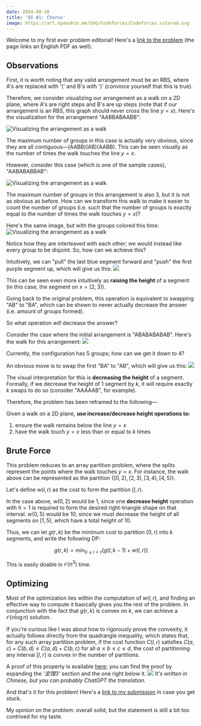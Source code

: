 ```yaml
---
date: 2024-08-30
title: 'OI #1: Chorus'
image: https://art.npanuhin.me/SVG/Codeforces/Codeforces.colored.svg
---
```


Welcome to my first ever problem editorial! Here's a [link to the problem](https://loj.ac/p/3972) (the page links an English PDF as well).

## Observations

First, it is worth noting that any valid arrangement must be an RBS, where A's are replaced with '(' and B's with ')'
(convince yourself that this is true).

Therefore, we consider visualizing our arrangement as a walk on a 2D plane, where A's are right steps and B's are up steps (note that
if our arrangement is an RBS, this graph should never cross the line $y = x$).
Here's the visualization for the arrangement "AABBABAABB":

![Visualizing the arrangement as a walk](@images/chorus/walk1.png)

The maximum number of groups in this case is actually very obvious, since they are all contiguous&mdash;(AABB)(AB)(AABB).
This can be seen visually as the number of times the walk touches the line $y = x$.

However, consider this case (which is one of the sample cases), "AABABABBAB":

![Visualizing the arrangement as a walk](@images/chorus/walk2.png)

The maximum number of groups in this arrangement is also 3, but it is not as obvious as before.
How can we transform this walk to make it easier to count the number of groups
(i.e. such that the number of groups is exactly equal to the number of times the walk touches $y = x$)?

Here's the same image, but with the groups colored this time:
![Visualizing the arrangement as a walk](@images/chorus/walk2groups.png)

Notice how they are interleaved with each other; we would instead like every group to be disjoint.
So, how can we achieve this?

Intuitively, we can "pull" the last blue segment forward and "push" the first purple segment up,
which will give us this:
![](@images/chorus/walk3.png)

This can be seen even more intuitively as **raising the height** of a segment (in this case, the segment on $x = [2, 3)$).

Going back to the original problem, this operation is equivalent to swapping "AB" to "BA",
which can be shown to never actually decrease the answer (i.e. amount of groups formed).

So what operation _will_ decrease the answer?

Consider the case where the initial arrangement is "ABABABABAB". Here's the walk for this arrangement:
![](@images/chorus/walk4.png)

Currently, the configuration has 5 groups; how can we get it down to 4?

An obvious move is to swap the first "BA" to "AB", which will give us this:
![](@images/chorus/walk5.png)

The visual interpretation for this is **decreasing the height** of a segment.
Formally, if we decrease the height of 1 segment by $k$, it will require exactly $k$ swaps to do so
(consider "AAAAAB", for example).

Therefore, the problem has been reframed to the following&mdash;

Given a walk on a 2D plane, **use increase/decrease height operations to:**

1. ensure the walk remains below the line $y = x$
2. have the walk touch $y = x$ less than or equal to $k$ times

## Brute Force

This problem reduces to an array partition problem,
where the splits represent the points where the walk touches $y = x$.
For instance, the walk above can be represented as the partition
$\{[0, 2), [2, 3), [3, 4), [4, 5)\}$.

Let's define $w(l, r)$ as the cost to form the partition $[l, r)$.

In the case above, $w(0, 2)$ would be 1, since one **decrease height** operation with $h = 1$ is required
to form the desired right-triangle shape on that interval. $w(0, 5)$ would be 10,
since we must decrease the height of all segments on $[1, 5)$, which have a total height of 10.

Thus, we can let $g(r, k)$ be the minimum cost to partition $[0, r)$ into $k$ segments, and write the following DP:

$$
\begin{equation*}
g(r, k) = \min_{0 \leq l < r} \{g(l, k-1) + w(l, r)\}
\end{equation*}
$$

This is easily doable in $\mathcal{O}(n^3)$ time.

## Optimizing

Most of the optimization lies within the computation of $w(l, r)$, and finding
an effective way to compute it basically gives you the rest of the problem.
In conjunction with the fact that $g(r, k)$ is convex on $k$, we can achieve a
$\mathcal{O}(n \log n)$ solution.

If you're curious like I was about how to rigorously prove the convexity,
it actually follows directly from the quadrangle inequality, which states that, for
any such array partition problem, if the cost function $C(l, r)$ satisfies $C(a,
c) + C(b, d) \leq C(a, d) + C(b, c)$ for all $a \leq b \leq c \leq d$, the cost
of partitioning any interval $[l, r]$ is convex in the number of partitions.

A proof of this property is available [here](https://oi-wiki.org/dp/opt/quadrangle/);
you can find the proof by expanding the _'定理3'_ section and the one right below
it.
![](@images/chorus/quadrangle.png)
_It's written in Chinese, but you can probably ChatGPT the translation._

And that's it for this problem! Here's a [link to my submission](https://loj.ac/s/2152074)
in case you get stuck.

My opinion on the problem: overall solid, but the statement is still a bit too
contrived for my taste.
